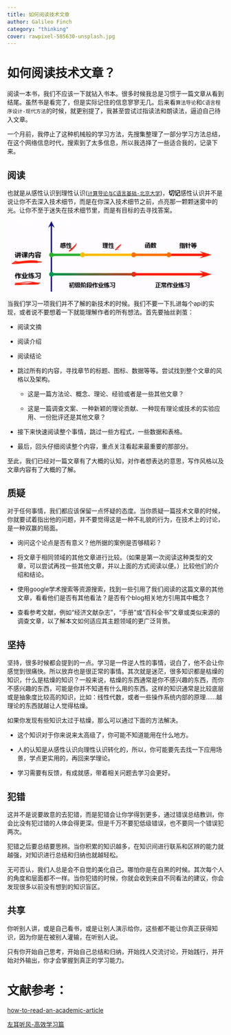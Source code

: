 ```yaml
---
title: 如何阅读技术文章
author: Galileo Finch
category: "thinking" 
cover: rawpixel-585630-unsplash.jpg
---
```


# 如何阅读技术文章？

阅读一本书，我们不应该一下就钻入书本。很多时候我总是习惯于一篇文章从看到结尾。虽然书是看完了，但是实际记住的信息寥寥无几。后来看`算法导论`和`C语言程序设计-现代方法`的时候，就更别提了，我甚至尝试过指读法和朗读法，逼迫自己待入文章。

一个月前，我停止了这种机械般的学习方法，先搜集整理了一部分学习方法总结，在这个网络信息时代，搜索到了太多信息，所以我选择了一些适合我的，记录下来。

## 阅读

也就是从感性认识到理性认识([`计算导论与C语言基础-北京大学`](https://www.bilibili.com/video/av10044439/?p=33))，**切记**感性认识并不是说让你不去深入技术细节，而是在你深入技术细节之前，点亮那一颗颗迷雾中的光。让你不至于迷失在技术细节里，而是有目标的去寻找答案。

![ganx](./ganx.png)

当我们学习一项我们并不了解的新技术的时候。我们不要一下扎进每个api的实现，或者说不要想着一下就能理解作者的所有想法。首先要抽丝剥茧：

- 阅读文摘

- 阅读介绍

- 阅读结论

- 跳过所有的内容，寻找章节的标题、图标、数据等等。尝试找到整个文章的风格以及架构。
  
  - 这是一篇方法论、概念、理论、经验或者是一些其他文章？
  
  - 这是一篇调查文案、一种新颖的理论贡献、一种现有理论或技术的实验应用、一份批评还是其他文章？

- 接下来快速阅读整个事情，跳过一些方程式，一些数据和表格。

- 最后，回头仔细阅读整个内容，重点关注看起来最重要的那部分。

至此，我们已经对一篇文章有了大概的认知，对作者想表达的意思，写作风格以及文章内容有了大概的了解。

## 质疑

对于任何事情，我们都应该保留一点怀疑的态度。当你质疑一篇技术文章的时候，你就要试着指出他的问题，并不要觉得这是一种不礼貌的行为，在技术上的讨论，是一种双赢的局面。

- 询问这个论点是否有意义？他所据的案例是否够精彩？

- 将文章于相同领域的其他文章进行比较。（如果是第一次阅读这种类型的文章，可以尝试再找一些其他文章，并以上面的方式阅读以便。）比较他们的介绍和结论。

- 使用google学术搜索等资源搜索，找到一些引用了我们阅读的这篇文章的其他文章，看看他们是否有其他看法？是否有个blog相关地方引用其中概念？

- 查看参考文献，例如“经济文献杂志”，“手册”或“百科全书”文章或类似来源的调查文章，以了解本文如何适应其主题领域的更广泛背景。

## 坚持

坚持，很多时候都会提到的一点。学习是一件逆人性的事情，说白了，他不会让你感觉到很痛快。所以放弃也是很正常的事情。其次就是迷茫，很多知识都是枯燥的知识，什么是枯燥的知识？一般来说，枯燥的东西通常是你不感兴趣的东西，而你不感兴趣的东西，可能是你并不知道有什么用的东西。这样的知识通常是比较底层或是抽象度比较高的知识，比如：线性代数，或者一些操作系统内部的原理……越理论的东西就越让人觉得枯燥。

如果你发现有些知识太过于枯燥，那么可以通过下面的方法解决。

- 这个知识对于你来说来太高级了，你可能不知道能用在什么地方。

- 人的认知是从感性认识向理性认识转化的，所以，你可能要先去找一下应用场景，学点更实用的，再回来学理论。

- 学习需要有反馈，有成就感，带着相关问题去学习会更好。

## 犯错

这并不是说要故意的去犯错，而是犯错会让你学得到更多，通过错误总结教训，你会比没有犯过错的人体会得更深。但是千万不要犯低级错误，也不要同一个错误犯两次。

犯错之后要总结要思辨。当你积累的知识越多，在知识间进行联系和区辨的能力就越强，对知识进行总结和归纳也就越轻松。

无可否认，我们人总是会不自觉的美化自己。哪怕你是在自黑的时候。其次每个人的角度和层面都不一样。当你犯错的时候，你就会收到来自不同看法的建议，你会发现很多以前没有想到的知识盲区。

## 共享

你听别人讲，或是自己看书，或是让别人演示给你，这些都不能让你真正获得知识，因为你是在被别人灌输，在听别人说。

只有你开始自己思考，开始自己总结和归纳，开始找人交流讨论，开始践行，并开始对外输出，你才会掌握到真正的学习能力。

# 文献参考：

[how-to-read-an-academic-article](https://organizationsandmarkets.com/2010/08/31/how-to-read-an-academic-article/)

[左耳听风-高效学习篇](https://time.geekbang.org/column/48)

